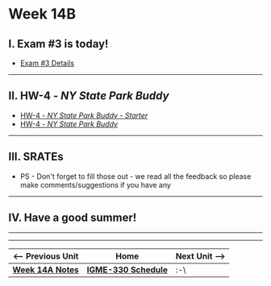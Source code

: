 # Week 14B

## I. Exam #3 is today!
- [Exam #3 Details](../notes/exam-3-details.md)

<hr>

## II. HW-4 - *NY State Park Buddy*
- [HW-4 - *NY State Park Buddy - Starter*](../hw/hw-4-starter.md)
- [HW-4 - *NY State Park Buddy*](../hw/hw-4.md)

<hr>

## III. SRATEs

- PS - Don't forget to fill those out - we read all the feedback so please make comments/suggestions if you have any

<hr>

## IV. Have a good summer!

<hr><hr>


| <-- Previous Unit | Home | Next Unit -->
| --- | --- | --- 
| [**Week 14A Notes**](14A.md)  |  [**IGME-330 Schedule**](../schedule.md) | :-\
